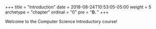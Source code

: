 +++
title = "Introduction"
date = 2018-08-24T10:53:05-05:00
weight = 5
archetype = "chapter"
ordinal = "0"
pre = "<b>0. </b>"
+++

Welcome to the Computer Science Introductory course!
